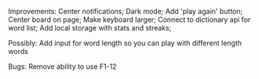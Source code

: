 Improvements: 
Center notifications; 
Dark mode; 
Add 'play again' button; 
Center board on page; 
Make keyboard larger; 
Connect to dictionary api for word list; 
Add local storage with stats and streaks; 

Possibly: 
Add input for word length so you can play with different length words

Bugs: 
Remove ability to use F1-12